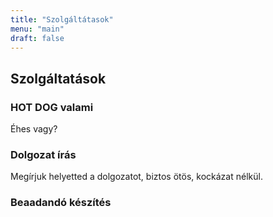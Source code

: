 ```yaml
---
title: "Szolgáltátasok"
menu: "main"
draft: false
---
```


## Szolgáltatások
### HOT DOG valami
Éhes vagy?

### Dolgozat írás

Megírjuk helyetted a dolgozatot, biztos ötös, kockázat nélkül.

### Beaadandó készítés




